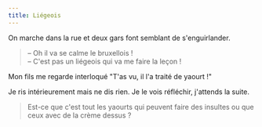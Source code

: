 ```yaml
---
title: Liégeois
---
```


On marche dans la rue et deux gars font semblant de s'enguirlander.

> – Oh il va se calme le bruxellois !  
> – C'est pas un liégeois qui va me faire la leçon !

Mon fils me regarde interloqué "T'as vu, il l'a traité de yaourt !"

Je ris intérieurement mais ne dis rien. Je le vois réfléchir, j'attends la suite.

> Est-ce que c'est tout les yaourts qui peuvent faire des insultes ou que ceux avec de la crème dessus ?
